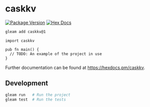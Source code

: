 # caskkv

[![Package Version](https://img.shields.io/hexpm/v/caskkv)](https://hex.pm/packages/caskkv)
[![Hex Docs](https://img.shields.io/badge/hex-docs-ffaff3)](https://hexdocs.pm/caskkv/)

```sh
gleam add caskkv@1
```
```gleam
import caskkv

pub fn main() {
  // TODO: An example of the project in use
}
```

Further documentation can be found at <https://hexdocs.pm/caskkv>.

## Development

```sh
gleam run   # Run the project
gleam test  # Run the tests
```
